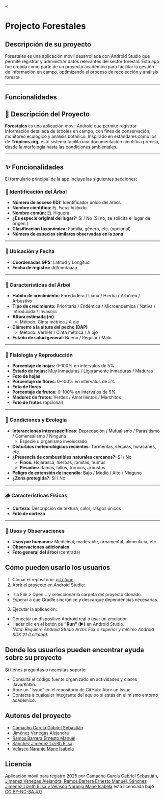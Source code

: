 <

# Projecto Forestales

## Descripción de su proyecto
Forestales es una aplicación móvil desarrollada con Android Studio que permite registrar y administrar datos relevantes del sector forestal. Esta app fue creada como parte de un proyecto académico para facilitar la gestión de información en campo, optimizando el proceso de recolección y análisis forestal.

---
## Funcionalidades

## 📌 Descripción del Proyecto

**Forestales** es una aplicación móvil Android que permite registrar información detallada de árboles en campo, con fines de conservación, monitoreo ecológico y análisis botánico. Inspirado en estándares como los de **Trópicos.org**, este sistema facilita una documentación científica precisa, desde la morfología hasta las condiciones ambientales.

---
## ✨ Funcionalidades
El formulario principal de la app incluye las siguientes secciones:

### 🔹 Identificación del Árbol
- **Número de acceso (ID):** Identificador único del árbol.
- **Nombre científico:** Ej. *Ficus insipida*.
- **Nombre común:** Ej. Higuera.
- **¿Es especie original del lugar?:** Sí / No (Si no, se solicita el lugar de origen.)
- **Clasificación taxonómica:** Familia, género, etc. (opcional)
- **Número de especies similares observadas en la zona**
---

### 📍 Ubicación y Fecha
- **Coordenadas GPS:** Latitud y Longitud
- **Fecha de registro:** dd/mm/aaaa
---

### 🌿 Características del Árbol
- **Hábito de crecimiento:** Enredadera / Liana / Hierba / Arbóreo / Arbustivo
- **Tipo de crecimiento:** Prioritaria / Endémica / Microendémica / Nativa / Introducida / Invasora
- **Altura estimada (m)**
  - Método: Cinta métrica / A ojo
- **Diámetro a la altura del pecho (DAP)**
  - Método: Vernier / Cinta métrica / A ojo
- **Estado de salud general:** Bueno / Regular / Malo
---

### 🌱 Fisiología y Reproducción
- **Porcentaje de hojas:** 0–100% en intervalos de 5%
- **Estado de hojas:** Muy inmaduras / Ligeramente inmaduras / Maduras
- **Foto de hojas**
- **Porcentaje de flores:** 0–100% en intervalos de 5%
- **Foto de flores**
- **Porcentaje de frutos:** 0–100% en intervalos de 5%
- **Madurez de frutos:** Verdes / Amarillentos / Marchitos
- **Foto de frutos** (opcional)
---

### 🌾 Condiciones y Ecología
- **Interacciones interespecíficas:** Depredación / Mutualismo / Parasitismo / Comensalismo / Ninguna
  - Especie u organismo involucrado
- **Disturbios meteorológicos recientes:** Tormentas, sequías, huracanes, etc.
- **¿Presencia de combustibles naturales cercanos?:** Sí / No
  - **Finos:** Hojarasca, hierbas, ramitas, humus
  - **Pesados:** Ramas, tallos, troncos, arbustos
- **Peligro de extensión de incendio:** Bajo / Medio / Alto / Ninguno
- **¿Zona protegida?:** Sí / No
---

### 🪵 Características Físicas
- **Corteza:** Descripción de textura, color, rasgos únicos
- **Foto de corteza**
---

### 🧠 Usos y Observaciones
- **Usos por humanos:** Medicinal, maderable, ornamental, alimenticia, etc.
- **Observaciones adicionales**
- **Foto general del árbol** (centrada)
## Cómo pueden usarlo los usuarios
1. Clonar el repositorio:
    [git clone](https://github.com/Veca-LAG/Forestales.git)
2. Abrir el proyecto en Android Studio:
* Ir a File > Open... y seleccionar la carpeta del proyecto clonado.
* Esperar a que Gradle sincronice y descargue dependencias necesarias.
3. Ejecutar la aplicación:
* Conectar un dispositivo Android real o usar un emulador.
* Hacer clic en el botón de **"Run" (▶️)** en Android Studio.  
_Nota: Requiere Android Studio Arctic Fox o superior y mínimo Android SDK 21 (Lollipop)._
## Donde los usuarios pueden encontrar ayuda sobre su proyecto
Si tienes preguntas o necesitas soporte:
* Consulta el código fuente organizado en actividades y clases Java/Kotlin.
* Abre un "Issue" en el repositorio de GitHub: Abrir un Issue
* Contacta a cualquier integrante del equipo si estás en el mismo entorno académico.
## Autores del proyecto
* [Camacho García Gabriel Sebastián](https://github.com/SonicGamer227)
* [Jiménez Venegas Alejandra](https://alejandrajimv.github.io/)
* [Ramos Barrera Ernesto Manuel](https://github.com/netito74)
* [Sánchez Jiménez Lizeth Elisa](https://github.com/Elis12519)
* [Velasco Naranjo Mane Isabela](https://github.com/Veca-LAG)
## Licencia
<a href="https://github.com/Veca-LAG/Forestales/tree/master">Aplicación móvil para registro</a> 2025 por <a href="https://github.com/Veca-LAG/Forestales/tree/master">Camacho García Gabriel Sebastián, Jiménez Venegas Alejandra, Ramos Barrera Ernesto Manuel, Sánchez Jiménez Lizeth Elisa y Velasco Naranjo Mane Isabela</a> está licenciada bajo <a href="https://creativecommons.org/licenses/by-nc-sa/4.0/">CC BY-NC-SA 4.0</a>
